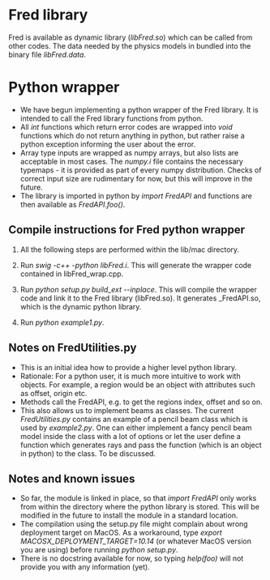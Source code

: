# Fred library
Fred is available as dynamic library (*libFred.so*) which can be called from other codes. The data needed by the physics models in bundled into the binary file *libFred.data*.  

# Python wrapper
* We have begun implementing a python wrapper of the Fred library. It is intended to call the Fred library functions from python.
* All *int* functions which return error codes are wrapped into *void* functions which do not return anything in python, but rather raise a python exception informing the user about the error.
* Array type inputs are wrapped as numpy arrays, but also lists are acceptable in most cases. The *numpy.i* file contains the necessary typemaps - it is provided as part of every numpy distribution. Checks of correct input size are rudimentary for now, but this will improve in the future.
* The library is imported in python by *import FredAPI* and functions are then available as *FredAPI.foo()*.

## Compile instructions for Fred python wrapper

1. All the following steps are performed within the lib/mac directory.

2. Run *swig -c++ -python libFred.i*. This will generate the wrapper code contained in libFred_wrap.cpp.

3. Run *python setup.py build_ext --inplace*. This will compile the wrapper code and link it to the Fred library (libFred.so). It generates \_FredAPI.so, which is the dynamic python library.

4. Run *python example1.py*.

## Notes on FredUtilities.py
* This is an initial idea how to provide a higher level python library.
* Rationale: For a python user, it is much more intuitive to work with objects. For example, a region would be an object with attributes such as offset, origin etc.
* Methods call the FredAPI, e.g. to get the regions index, offset and so on.
* This also allows us to implement beams as classes. The current *FredUtilities.py* contains an example of a pencil beam class which is used by *example2.py*. One can either implement a fancy pencil beam model inside the class with a lot of options or let the user define a function which generates rays and pass the function (which is an object in python) to the class. To be discussed. 


## Notes and known issues
* So far, the module is linked in place, so that *import FredAPI* only works from within the directory where the python library is stored. This will be modified in the future to install the module in a standard location.
* The compilation using the setup.py file might complain about wrong deployment target on MacOS. As a workaround, type *export MACOSX_DEPLOYMENT_TARGET=10.14* (or whatever MacOS version you are using) before running *python setup.py*.
* There is no docstring available for now, so typing *help(foo)* will not provide you with any information (yet).
